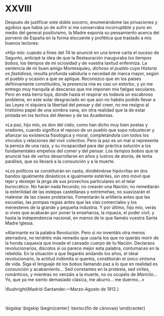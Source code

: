 # XXVIII

Después de justificar este doble socorro, enumerándome las privaciones y
agobios que había yo de sufrir si me conservaba incorruptible y puro en
medio del general positivismo, la Madre exponía su pensamiento acerca
del porvenir de España en la forma elocuente y profética que traslado a
mis buenos lectores:

«Hijo mío: cuando a fines del 74 te anuncié en una breve carta el suceso
de Sagunto, anticipé la idea de que la Restauración inauguraba *los
tiempos bobos*, los tiempos de mi ociosidad y de vuestra laxitud
enfermiza. La sentencia de mi buen amigo Montesquieu, *dichoso el pueblo
cuya Historia es fastidiosa*, resulta profunda sabiduría o necedad de
marca mayor, según el pueblo y ocasión a que se aplique. Reconozco que
en los países definivamente constituidos, la presencia mía es casi un
estorbo, y yo me entrego muy tranquila al descanso que me imponen mis
fatigas seculares. Pero en esta tierra tuya, donde hasta el respirar es
todavía un escabroso problema, en este solar desgraciado en que aún no
habéis podido llevar a las Leyes ni siquiera la libertad del pensar y
del creer, no me resigno al tristísimo papel de una sombra vana, sin
otra realidad que la de estar pintada en los techos del Ateneo y de las
Academias.

»La paz, hijo mío, es don del cielo, como han dicho muy bien poetas y
oradores, cuando significa el reposo de un pueblo que supo robustecer y
afianzar su existencia fisiológica y moral, completándola con todos los
vínculos y relaciones del vivir colectivo. Pero la paz es un mal si
representa la pereza de una raza, y su incapacidad para dar práctica
solución a los fundamentales empeños del comer y del pensar. Los
*tiempos bobos* que te anuncié has de verlos desarrollarse en años y
lustros de atonía, de lenta parálisis, que os llevará a la consunción y
a la muerte.

»Los políticos se constituirán en casta, dividiéndose hipócritas en dos
bandos igualmente dinásticos e igualmente estériles, sin otro móvil que
tejer y destejer la jerga de sus provechos particulares en el telar
burocrático. No harán nada fecundo; no crearán una Nación; no remediarán
la esterilidad de las estepas castellanas y extremeñas; no suavizarán el
malestar de las clases proletarias. Fomentarán la artillería antes que
las escuelas, las pompas regias antes que las vías comerciales y los
menesteres de la grande y pequeña industria. Y por último, hijo mío,
verás si vives que acabarán por poner la enseñanza, la riqueza, el poder
civil, y hasta la independencia nacional, en manos de lo que llamáis
vuestra Santa Madre Iglesia.

»Alarmante es la palabra Revolución. Pero si no inventáis otra menos
aterradora, no tendréis más remedio que usarla los que no queráis morir
de la honda caquexia que invade el cansado cuerpo de tu Nación.
Declaraos revolucionarios, díscolos si os parece mejor esta palabra,
contumaces en la rebeldía. En la situación a que llegaréis andando los
años, el ideal revolucionario, la actitud indómita si queréis,
constituirán el único síntoma de vida. Siga el lenguaje de los bobos
llamando paz a lo que en realidad es consunción y acabamiento... Sed
constantes en la protesta, sed viriles, románticos, y mientras no
venzáis a la muerte, no os ocupéis de *Mariclío*... Yo, que ya me siento
demasiado clásica, me aburro... me duermo...»

<!---
<div style="text-align:right">Madrid-Santander.—Marzo-Agosto de 1912.</div>
<p> </p>
-->

\flushright{Madrid-Santander.—Marzo-Agosto de 1912.} 

<!---
<div style="text-align:center; font-variant:small-caps;">fin de cánovas</div>
-->

<p> </p>

\bigskip
\bigskip
\begin{center}
\textsc{fin de cánovas}
\end{center}

